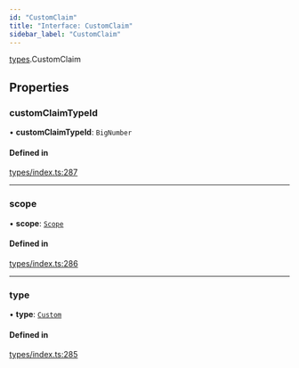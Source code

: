 ```yaml
---
id: "CustomClaim"
title: "Interface: CustomClaim"
sidebar_label: "CustomClaim"
---
```


[types](../../../modules/Types/Types.md).CustomClaim

## Properties

### customClaimTypeId

• **customClaimTypeId**: `BigNumber`

#### Defined in

[types/index.ts:287](https://github.com/PolymeshAssociation/polymesh-sdk/blob/968f8d70c/src/types/index.ts#L287)

___

### scope

• **scope**: [`Scope`](../Scope/Scope.md)

#### Defined in

[types/index.ts:286](https://github.com/PolymeshAssociation/polymesh-sdk/blob/968f8d70c/src/types/index.ts#L286)

___

### type

• **type**: [`Custom`](../../../enums/Types/ClaimType/ClaimType.md#custom)

#### Defined in

[types/index.ts:285](https://github.com/PolymeshAssociation/polymesh-sdk/blob/968f8d70c/src/types/index.ts#L285)

